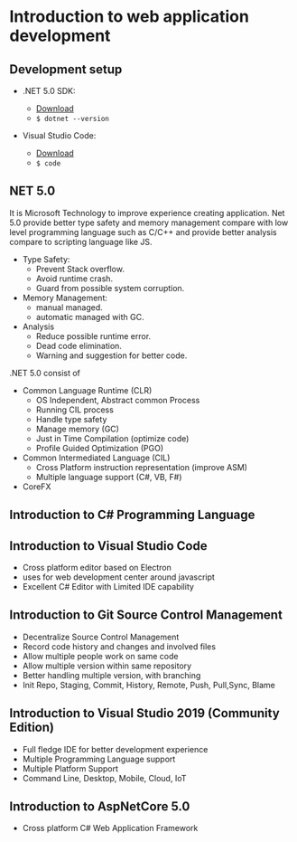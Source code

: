 # Introduction to web application development

## Development setup
* .NET 5.0 SDK:
    * [Download](https://dotnet.microsoft.com/download/dotnet/5.0)
    * `$ dotnet --version`
    
* Visual Studio Code:
    * [Download](https://code.visualstudio.com/download)
    * `$ code `

## NET 5.0
It is Microsoft Technology to improve experience creating application. Net 5.0 provide better type safety and memory management compare with low level programming language such as C/C++ and provide better analysis compare to scripting language like JS.
* Type Safety:
    * Prevent Stack overflow.
    * Avoid runtime crash.
    * Guard from possible system corruption.
* Memory Management:
    * manual managed.
    * automatic managed with GC.
* Analysis
    * Reduce possible runtime error.
    * Dead code elimination.
    * Warning and suggestion for better code.



.NET 5.0 consist of 
* Common Language Runtime (CLR)
    * OS Independent, Abstract common Process
    * Running CIL process
    * Handle type safety
    * Manage memory (GC)
    * Just in Time Compilation (optimize code)
    * Profile Guided Optimization (PGO)
* Common Intermediated Language (CIL)
    * Cross Platform instruction representation (improve ASM)
    * Multiple language support (C#, VB, F#)
* CoreFX

## Introduction to C# Programming Language 

## Introduction to Visual Studio Code
* Cross platform editor based on Electron
* uses for web development center around javascript
* Excellent C# Editor with Limited IDE capability

## Introduction to Git Source Control Management
* Decentralize Source Control Management
* Record code history and changes and involved files
* Allow multiple people work on same code
* Allow multiple version within same repository
* Better handling multiple version, with branching
* Init Repo, Staging, Commit, History, Remote, Push, Pull,Sync, Blame


## Introduction to Visual Studio 2019 (Community Edition)
* Full fledge IDE for better development experience
* Multiple Programming Language support
* Multiple Platform Support
* Command Line, Desktop, Mobile, Cloud, IoT

## Introduction to AspNetCore 5.0
* Cross platform C# Web Application Framework
